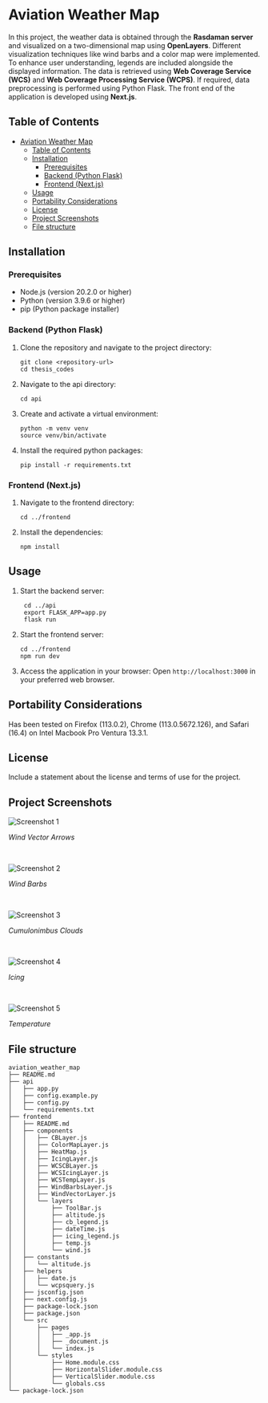 # Aviation Weather Map
In this project, the weather data is obtained through the **Rasdaman server** and visualized on a two-dimensional map using **OpenLayers**. Different visualization techniques like wind barbs and a color map were implemented. To enhance user understanding, legends are included alongside the displayed information.  The data is retrieved using **Web Coverage Service (WCS)** and **Web Coverage Processing Service (WCPS)**. If required, data preprocessing is performed using Python Flask. The front end of the application is developed using **Next.js**.

## Table of Contents
- [Aviation Weather Map](#aviation-weather-map)
  - [Table of Contents](#table-of-contents)
  - [Installation](#installation)
    - [Prerequisites](#prerequisites)
    - [Backend (Python Flask)](#backend-python-flask)
    - [Frontend (Next.js)](#frontend-nextjs)
  - [Usage](#usage)
  - [Portability Considerations](#portability-considerations)
  - [License](#license)
  - [Project Screenshots](#project-screenshots)
  - [File structure](#file-structure)


## Installation


### Prerequisites
- Node.js (version 20.2.0 or higher)
- Python (version 3.9.6 or higher)
- pip (Python package installer)

### Backend (Python Flask)

  1. Clone the repository and navigate to the project directory:
     ```shell
     git clone <repository-url>
     cd thesis_codes
     ```
  2. Navigate to the api directory:
      ```shell
      cd api
      ```
  3. Create and activate a virtual environment:
      ```shell
      python -m venv venv
      source venv/bin/activate
      ```
  4. Install the required python packages:
      ```shell
      pip install -r requirements.txt
      ```
  ### Frontend (Next.js)

  1. Navigate to the frontend directory:
      ```shell
      cd ../frontend
      ```
  2. Install the dependencies:
      ```shell
      npm install
      ```
  ## Usage

  1. Start the backend server:
     ```shell
      cd ../api
      export FLASK_APP=app.py
      flask run
      ```
  2. Start the frontend server:
      ```shell
      cd ../frontend
      npm run dev
      ```
  3. Access the application in your browser:
  Open ```http://localhost:3000``` in your preferred web browser.


## Portability Considerations
Has been tested on Firefox (113.0.2), Chrome (113.0.5672.126), and Safari (16.4) on Intel Macbook Pro Ventura 13.3.1.


## License

Include a statement about the license and terms of use for the project.

## Project Screenshots
![Screenshot 1](screenshots/wind-vector-arrows.png?raw=true)
<!-- *Caption: Wind Vector Arrows* -->
*Wind Vector Arrows*

<br />

![Screenshot 2](screenshots/wind-barbs.png?raw=true)
<!-- *Caption: Wind Barbs* -->
*Wind Barbs*

<br />

![Screenshot 3](screenshots/cb-clouds.png?raw=true)
<!-- *Caption: Cumulonimbus Clouds* -->
*Cumulonimbus Clouds*

<br />

![Screenshot 4](screenshots/icing.png?raw=true)
<!-- *Caption: Icing* -->
*Icing*

<br />

![Screenshot 5](screenshots/temperature.png?raw=true)
<!-- *Caption: Temperature* -->
*Temperature*

## File structure

```
aviation_weather_map
├── README.md
├── api
│   ├── app.py
│   ├── config.example.py
│   ├── config.py
│   └── requirements.txt
├── frontend
│   ├── README.md
│   ├── components
│   │   ├── CBLayer.js
│   │   ├── ColorMapLayer.js
│   │   ├── HeatMap.js
│   │   ├── IcingLayer.js
│   │   ├── WCSCBLayer.js
│   │   ├── WCSIcingLayer.js
│   │   ├── WCSTempLayer.js
│   │   ├── WindBarbsLayer.js
│   │   ├── WindVectorLayer.js
│   │   └── layers
│   │       ├── ToolBar.js
│   │       ├── altitude.js
│   │       ├── cb_legend.js
│   │       ├── dateTime.js
│   │       ├── icing_legend.js
│   │       ├── temp.js
│   │       └── wind.js
│   ├── constants
│   │   └── altitude.js
│   ├── helpers
│   │   ├── date.js
│   │   └── wcpsquery.js
│   ├── jsconfig.json
│   ├── next.config.js
│   ├── package-lock.json
│   ├── package.json
│   └── src
│       ├── pages
│       │   ├── _app.js
│       │   ├── _document.js
│       │   └── index.js
│       └── styles
│           ├── Home.module.css
│           ├── HorizontalSlider.module.css
│           ├── VerticalSlider.module.css
│           └── globals.css
└── package-lock.json
```

